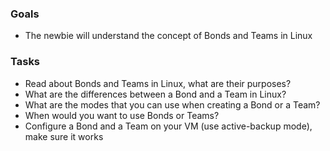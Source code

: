 
### Goals
- The newbie will understand the concept of Bonds and Teams in Linux

### Tasks
- Read about Bonds and Teams in Linux, what are their purposes?
- What are the differences between a Bond and a Team in Linux?
- What are the modes that you can use when creating a Bond or a Team?
- When would you want to use Bonds or Teams?
- Configure a Bond and a Team on your VM (use active-backup mode), make sure it works